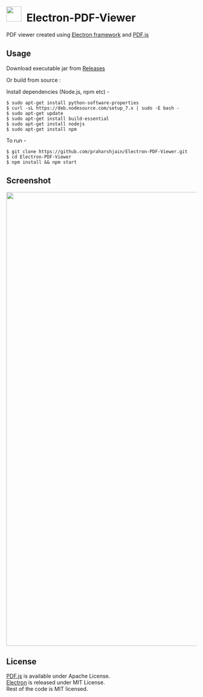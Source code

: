 <img src="https://github.com/praharshjain/Electron-PDF-Viewer/blob/master/icon.ico" width="40">&nbsp;&nbsp;Electron-PDF-Viewer
==========  

PDF viewer created using [Electron framework](https://electron.atom.io) and [PDF.js](https://mozilla.github.io/pdf.js)  

Usage
----------------

Download executable jar from [Releases](https://github.com/praharshjain/Electron-PDF-Viewer/releases)

Or build from source :

Install dependencies (Node.js, npm etc) -
```
$ sudo apt-get install python-software-properties
$ curl -sL https://deb.nodesource.com/setup_7.x | sudo -E bash -
$ sudo apt-get update
$ sudo apt-get install build-essential
$ sudo apt-get install nodejs
$ sudo apt-get install npm
```
To run -
```
$ git clone https://github.com/praharshjain/Electron-PDF-Viewer.git
$ cd Electron-PDF-Viewer
$ npm install && npm start
```
Screenshot
----------------  
<img src="https://github.com/praharshjain/Electron-PDF-Viewer/blob/master/screenshot.png" width="1200">
  
License
----------------
[PDF.js](https://github.com/mozilla/pdf.js) is available under  Apache License.  
[Electron](https://github.com/electron/electron) is released under MIT License.  
Rest of the code is MIT licensed.
